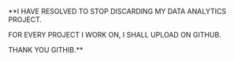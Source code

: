 **I HAVE RESOLVED TO STOP DISCARDING MY DATA ANALYTICS PROJECT.


FOR EVERY PROJECT I WORK ON, I SHALL UPLOAD ON GITHUB.


THANK YOU GITHIB.**

